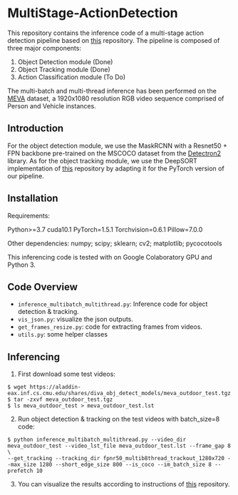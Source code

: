 # MultiStage-ActionDetection

This repository contains the inference code of a multi-stage action detection pipeline based on [this](https://github.com/JunweiLiang/Object_Detection_Tracking) repository. The pipeline is composed of three major components:

1. Object Detection module (Done)
2. Object Tracking module (Done)
3. Action Classification module (To Do)

The multi-batch and multi-thread inference has been performed on the [MEVA](https://mevadata.org/) dataset, a 1920x1080 resolution RGB video sequence comprised of Person and Vehicle instances.

## Introduction

For the object detection module, we use the MaskRCNN with a Resnet50 + FPN backbone pre-trained on the MSCOCO dataset from the [Detectron2](https://github.com/facebookresearch/detectron2) library. As for the object tracking module, we use the DeepSORT implementation of [this](https://github.com/JunweiLiang/Object_Detection_Tracking) repository by adapting it for the PyTorch version of our pipeline.

## Installation

Requirements:

Python>=3.7
cuda10.1
PyTorch=1.5.1
Torchvision=0.6.1
Pillow=7.0.0

Other dependencies: numpy; scipy; sklearn; cv2; matplotlib; pycocotools

This inferencing code is tested with on Google Colaboratory GPU and Python 3.

## Code Overview

- `inference_multibatch_multithread.py`: Inference code for object detection & tracking.
- `vis_json.py`: visualize the json outputs.
- `get_frames_resize.py`: code for extracting frames from videos.
- `utils.py`: some helper classes 

## Inferencing

1. First download some test videos:
```
$ wget https://aladdin-eax.inf.cs.cmu.edu/shares/diva_obj_detect_models/meva_outdoor_test.tgz
$ tar -zxvf meva_outdoor_test.tgz
$ ls meva_outdoor_test > meva_outdoor_test.lst
```

2. Run object detection & tracking on the test videos with batch_size=8 code:
```
$ python inference_multibatch_multithread.py --video_dir meva_outdoor_test --video_lst_file meva_outdoor_test.lst --frame_gap 8 \
--get_tracking --tracking_dir fpnr50_multib8thread_trackout_1280x720 --max_size 1280 --short_edge_size 800 --is_coco --im_batch_size 8 --prefetch 10
```

3. You can visualize the results according to instructions of [this](https://github.com/JunweiLiang/Object_Detection_Tracking) repository.
